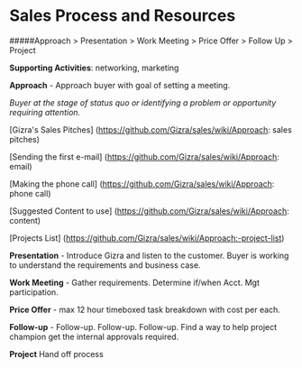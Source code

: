 # Sales Process and Resources

#####Approach > Presentation > Work Meeting > Price Offer > Follow Up > Project

**Supporting Activities**: networking, marketing

**Approach** - Approach buyer with goal of setting a meeting. 

_Buyer at the stage of status quo or identifying a problem or opportunity requiring attention._

[Gizra's Sales Pitches] (https://github.com/Gizra/sales/wiki/Approach: sales pitches)

[Sending the first e-mail] (https://github.com/Gizra/sales/wiki/Approach: email)

[Making the phone call] (https://github.com/Gizra/sales/wiki/Approach: phone call) 

[Suggested Content to use] (https://github.com/Gizra/sales/wiki/Approach: content) 

[Projects List] (https://github.com/Gizra/sales/wiki/Approach:-project-list)

**Presentation** - Introduce Gizra and listen to the customer. Buyer is working to understand the requirements and business case.

**Work Meeting** - Gather requirements. Determine if/when Acct. Mgt participation.
 
**Price Offer** - max 12 hour timeboxed task breakdown with cost per each.  

**Follow-up** - Follow-up. Follow-up. Follow-up. Find a way to help project champion get the internal approvals required.

**Project**  Hand off process

